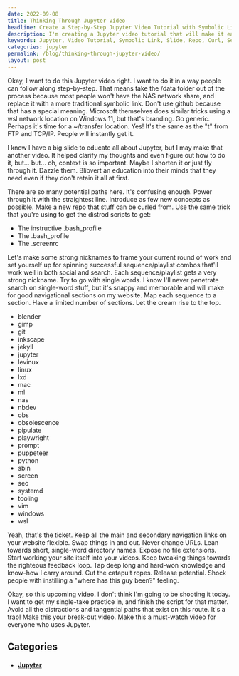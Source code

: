 ```yaml
---
date: 2022-09-08
title: Thinking Through Jupyter Video
headline: Create a Step-by-Step Jupyter Video Tutorial with Symbolic Links and Nicknames!
description: I'm creating a Jupyter video tutorial that will make it easy for people to understand. I'll replace the data folder with a symbolic link, shorten the slide, and create a new repo to curl from. I'll also give each sequence/playlist a strong nickname and use single words to make it easier to follow. Join me on this journey and learn more about Jupyter!
keywords: Jupyter, Video Tutorial, Symbolic Link, Slide, Repo, Curl, Sequence, Playlist, Nickname, Single Words
categories: jupyter
permalink: /blog/thinking-through-jupyter-video/
layout: post
---
```



Okay, I want to do this Jupyter video right. I want to do it in a way people
can follow along step-by-step. That means take the /data folder out of the
process because most people won't have the NAS network share, and replace it
with a more traditional symbolic link. Don't use github because that has a
special meaning. Microsoft themselves does similar tricks using a wsl network
location on Windows 11, but that's branding. Go generic. Perhaps it's time for
a ~/transfer location. Yes! It's the same as the "t" from FTP and TCP/IP.
People will instantly get it.

I know I have a big slide to educate all about Jupyter, but I may make that
another video. It helped clarify my thoughts and even figure out how to do it,
but... but... oh, context is so important. Maybe I shorten it or just fly
through it. Dazzle them. Blibvert an education into their minds that they need
even if they don't retain it all at first.

There are so many potential paths here. It's confusing enough. Power through it
with the straightest line. Introduce as few new concepts as possible. Make a
new repo that stuff can be curled from. Use the same trick that you're using to
get the distrod scripts to get:

- The instructive .bash_profile
- The .bash_profile
- The .screenrc

Let's make some strong nicknames to frame your current round of work and set
yourself up for spinning successful sequence/playlist combos that'll work well
in both social and search. Each sequence/playlist gets a very strong nickname.
Try to go with single words. I know I'll never penetrate search on single-word
stuff, but it's snappy and memorable and will make for good navigational
sections on my website. Map each sequence to a section. Have a limited number
of sections. Let the cream rise to the top.

- blender
- gimp
- git
- inkscape
- jekyll
- jupyter
- levinux
- linux
- lxd
- mac
- ml
- nas
- nbdev
- obs
- obsolescence
- pipulate
- playwright
- prompt
- puppeteer
- python
- sbin
- screen
- seo
- systemd
- tooling
- vim
- windows
- wsl

Yeah, that's the ticket. Keep all the main and secondary navigation links on
your website flexible. Swap things in and out. Never change URLs. Lean towards
short, single-word directory names. Expose no file extensions. Start working
your site itself into your videos. Keep tweaking things towards the righteous
feedback loop. Tap deep long and hard-won knowledge and know-how I carry
around. Cut the catapult ropes. Release potential. Shock people with instilling
a "where has this guy been?" feeling.

Okay, so this upcoming video. I don't think I'm going to be shooting it today.
I want to get my single-take practice in, and finish the script for that
matter. Avoid all the distractions and tangential paths that exist on this
route. It's a trap! Make this your break-out video. Make this a must-watch
video for everyone who uses Jupyter.



## Categories

<ul>
<li><h4><a href='/jupyter/'>Jupyter</a></h4></li></ul>